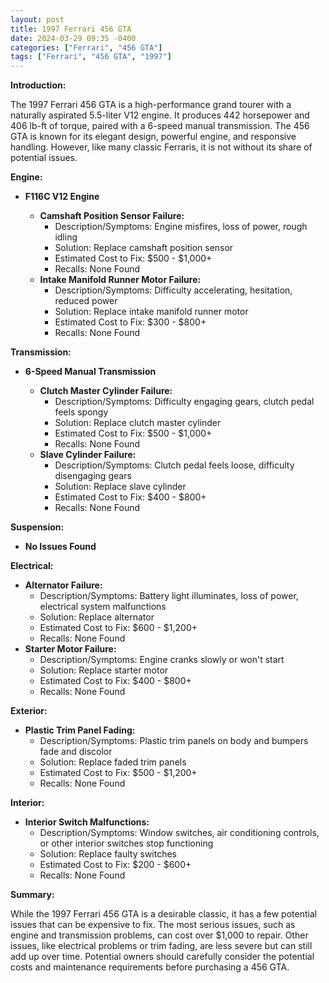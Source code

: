 ```yaml
---
layout: post
title: 1997 Ferrari 456 GTA
date: 2024-03-29 09:35 -0400
categories: ["Ferrari", "456 GTA"]
tags: ["Ferrari", "456 GTA", "1997"]
---
```

**Introduction:**

The 1997 Ferrari 456 GTA is a high-performance grand tourer with a naturally aspirated 5.5-liter V12 engine. It produces 442 horsepower and 406 lb-ft of torque, paired with a 6-speed manual transmission. The 456 GTA is known for its elegant design, powerful engine, and responsive handling. However, like many classic Ferraris, it is not without its share of potential issues.

**Engine:**

* **F116C V12 Engine**

    * **Camshaft Position Sensor Failure:**
        * Description/Symptoms: Engine misfires, loss of power, rough idling
        * Solution: Replace camshaft position sensor
        * Estimated Cost to Fix: $500 - $1,000+
        * Recalls: None Found
    * **Intake Manifold Runner Motor Failure:**
        * Description/Symptoms: Difficulty accelerating, hesitation, reduced power
        * Solution: Replace intake manifold runner motor
        * Estimated Cost to Fix: $300 - $800+
        * Recalls: None Found

**Transmission:**

* **6-Speed Manual Transmission**

    * **Clutch Master Cylinder Failure:**
        * Description/Symptoms: Difficulty engaging gears, clutch pedal feels spongy
        * Solution: Replace clutch master cylinder
        * Estimated Cost to Fix: $500 - $1,000+
        * Recalls: None Found
    * **Slave Cylinder Failure:**
        * Description/Symptoms: Clutch pedal feels loose, difficulty disengaging gears
        * Solution: Replace slave cylinder
        * Estimated Cost to Fix: $400 - $800+
        * Recalls: None Found

**Suspension:**

* **No Issues Found**

**Electrical:**

* **Alternator Failure:**
    * Description/Symptoms: Battery light illuminates, loss of power, electrical system malfunctions
    * Solution: Replace alternator
    * Estimated Cost to Fix: $600 - $1,200+
    * Recalls: None Found
* **Starter Motor Failure:**
    * Description/Symptoms: Engine cranks slowly or won't start
    * Solution: Replace starter motor
    * Estimated Cost to Fix: $400 - $800+
    * Recalls: None Found

**Exterior:**

* **Plastic Trim Panel Fading:**
    * Description/Symptoms: Plastic trim panels on body and bumpers fade and discolor
    * Solution: Replace faded trim panels
    * Estimated Cost to Fix: $500 - $1,200+
    * Recalls: None Found

**Interior:**

* **Interior Switch Malfunctions:**
    * Description/Symptoms: Window switches, air conditioning controls, or other interior switches stop functioning
    * Solution: Replace faulty switches
    * Estimated Cost to Fix: $200 - $600+
    * Recalls: None Found

**Summary:**

While the 1997 Ferrari 456 GTA is a desirable classic, it has a few potential issues that can be expensive to fix. The most serious issues, such as engine and transmission problems, can cost over $1,000 to repair. Other issues, like electrical problems or trim fading, are less severe but can still add up over time. Potential owners should carefully consider the potential costs and maintenance requirements before purchasing a 456 GTA.
